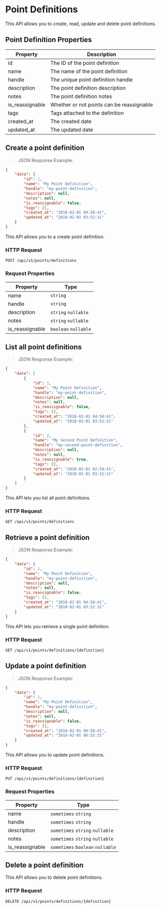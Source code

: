 # Point Definitions

This API allows you to create, read, update and delete point definitions.

## Point Definition Properties

| Property               | Description                                 |
|-------------------------|---------------------------------------------|
| id                      | The ID of the point definition              |
| name                    | The name of the point definition            |
| handle                  | The unique point definition handle          |
| description             | The point definition description            |
| notes                   | The point definition notes                  |
| is_reassignable         | Whether or not points can be reassignable   |
| tags                    | Tags attached to the definition             |
| created_at              | The created date                            |
| updated_at              | The updated date                            |






## Create a point definition

> JSON Response Example:
                
```json
{
    "data": {
        "id": 1,
        "name": "My Point Definition",
        "handle": "my-point-definition",
        "description": null,
        "notes": null,
        "is_reassignable": false,
        "tags": [],
        "created_at": "2018-02-01 04:58:41",
        "updated_at": "2018-02-01 03:52:31"
    }
}
```

This API allows you to a create point definition.

### HTTP Request

`POST /api/v1/points/definitions`

### Request Properties

| Property               | Type                                            |    
|-------------------------|-------------------------------------------------|
| name                    | `string`                                        |
| handle                  | `string`                                        |
| description             | `string` `nullable`                             |
| notes                   | `string` `nullable`                             |
| is_reassignable         | `boolean` `nullable`                            |








## List all point definitions

> JSON Response Example:
                
```json
{
    "data": [
        {
            "id": 1,
            "name": "My Point Definition",
            "handle": "my-point-definition",
            "description": null,
            "notes": null,
            "is_reassignable": false,
            "tags": [],
            "created_at": "2018-02-01 04:58:41",
            "updated_at": "2018-02-01 03:52:31"
        },
        {
            "id": 2,
            "name": "My Second Point Definition",
            "handle": "my-second-point-definition",
            "description": null,
            "notes": null,
            "is_reassignable": true,
            "tags": [],
            "created_at": "2018-02-01 02:58:41",
            "updated_at": "2018-02-01 03:32:31"
        }
    ]
}
```

This API lets you list all point definitions.

### HTTP Request

`GET /api/v1/points/definitions`

## Retrieve a point definition

> JSON Response Example:
                
```json
{
    "data": {
        "id": 1,
        "name": "My Point Definition",
        "handle": "my-point-definition",
        "description": null,
        "notes": null,
        "is_reassignable": false,
        "tags": [],
        "created_at": "2018-02-01 04:58:41",
        "updated_at": "2018-02-01 03:52:31"
    }
}
```

This API lets you retrieve a single point definition.

### HTTP Request

`GET /api/v1/points/definitions/{definition}`









## Update a point definition

> JSON Response Example:
                
```json
{
    "data": {
        "id": 1,
        "name": "My Point Definition",
        "handle": "my-point-definition",
        "description": null,
        "notes": null,
        "is_reassignable": false,
        "tags": [],
        "created_at": "2018-02-01 04:58:41",
        "updated_at": "2018-02-01 06:52:31"
    }
}
```

This API allows you to update point definitions.

### HTTP Request

`PUT /api/v1/points/definitions/{definition}`

### Request Properties

| Property               | Type                                            |    
|-------------------------|-------------------------------------------------|
| name                    | `sometimes` `string`                            |
| handle                  | `sometimes` `string`                            |
| description             | `sometimes` `string` `nullable`                 |
| notes                   | `sometimes` `string` `nullable`                 |
| is_reassignable         | `sometimes` `boolean` `nullable`                |






## Delete a point definition

This API allows you to delete point definitions.

### HTTP Request

`DELETE /api/v1/points/definitions/{definition}`